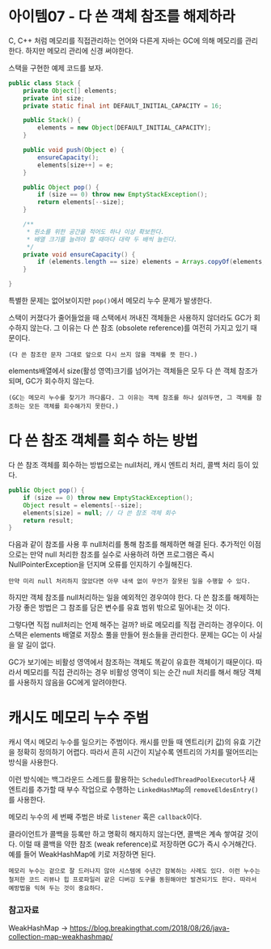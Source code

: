# 아이템07 - 다 쓴 객체 참조를 해제하라 

C, C++ 처럼 메모리를 직접관리하는 언어와 다른게 자바는 GC에 의해 메모리를 관리한다. 하지만
메모리 관리에 신경 써야한다.

스택을 구현한 예제 코드를 보자.

```java
public class Stack {
    private Object[] elements;
    private int size;
    private static final int DEFAULT_INITIAL_CAPACITY = 16;

    public Stack() {
        elements = new Object[DEFAULT_INITIAL_CAPACITY];
    }

    public void push(Object e) {
        ensureCapacity();
        elements[size++] = e;
    }

    public Object pop() {
        if (size == 0) throw new EmptyStackException();
        return elements[--size];
    }

    /**
     * 원소를 위한 공간을 적어도 하나 이상 확보한다.
     * 배열 크기를 늘려야 할 때마다 대략 두 배씩 늘린다.
     */
    private void ensureCapacity() {
        if (elements.length == size) elements = Arrays.copyOf(elements, 2 * size + 1);
    }

}
```

특별한 문제는 없어보이지만 `pop()`에서 메모리 누수 문제가 발생한다.

스택이 커졌다가 줄어들었을 때 스택에서 꺼내진 객체들은 사용하지 않더라도 GC가 회수하지 않는다.
그 이유는 다 쓴 참조 (obsolete reference)를 여전히 가지고 있기 때문이다.

`(다 쓴 참조란 문자 그대로 앞으로 다시 쓰지 않을 객체를 뜻 한다.)`

elements배열에서 size(활성 영역)크기를 넘어가는 객체들은 모두 다 쓴 객체 참조가 되며, GC가 회수하지 않는다.

`(GC는 메모리 누수를 찾기가 까다롭다. 그 이유는 객체 참조를 하나 살려두면, 그 객체를 참조하는 모든 객체를 회수해가지 못한다.)`

# 다 쓴 참조 객체를 회수 하는 방법

다 쓴 참조 객체를 회수하는 방법으로는 null처리, 캐시 엔트리 처리, 콜백 처리 등이 있다.

```java
public Object pop() {
    if (size == 0) throw new EmptyStackException();
    Object result = elements[--size];
    elements[size] = null; // 다 쓴 참조 객체 회수
    return result;        
}
```
다음과 같이 참조를 사용 후 null처리를 통해 참조를 해제하면 해결 된다. 추가적인 이점으로는 만약 null 처리한 참조를 실수로 사용하려 하면 프로그램은 즉시 NullPointerException을 던지며 오류를 인지하기 수월해진다.

`만약 미리 null 처리하지 않았다면 아무 내색 없이 무언가 잘못된 일을 수행할 수 있다.`

하지만 객체 참조를 null처리하는 일을 예외적인 경우여야 한다. 다 쓴 참조를 해제하는 가장 좋은 방법은 그 참조를 담은 변수를 유효 범위 밖으로 밀어내는 것 이다.

그렇다면 직접 null처리는 언제 해주는 걸까? 바로 메모리를 직접 관리하는 경우이다. 이 스택은 elements 배열로 저장소 풀을 만들어 원소들을 관리한다.
문제는 GC는 이 사실을 알 길이 없다. 

GC가 보기에는 비활성 영역에서 참조하는 객체도 똑같이 유효한 객체이기 때문이다.
따라서 메모리를 직접 관리하는 경우 비활성 영역이 되는 순간 null 처리를 해서 해당 객체를 사용하지 않음을 GC에게 알려야한다.

# 캐시도 메모리 누수 주범
캐시 역시 메모리 누수를 일으키는 주범이다. 캐시를 만들 때 엔트리(키 값)의 유효 기간을 정확히 정의하기 어렵다.
따라서 흔히 시간이 지날수록 엔트리의 가치를 떨어뜨리는 방식을 사용한다.

이런 방식에는 백그라운드 스레드를 활용하는 `ScheduledThreadPoolExecutor`나 새 엔트리를 추가할 때 부수 작업으로 수행하는
`LinkedHashMap`의 `removeEldesEntry()`를 사용한다.

메모리 누수의 세 번째 주범은 바로 `listener` 혹은 `callback`이다. 

클라이언트가 콜백을 등록만 하고 명확히 해지하지 않는다면, 콜백은 계속 쌓여갈 것이다. 이럴 때 콜백을 약한 참조
(weak reference)로 저장하면 GC가 즉시 수거해간다. 예를 들어 WeakHashMap에 키로 저장하면 된다.

`메모리 누수는 겉으로 잘 드러나지 않아 시스템에 수년간 잠복하는 사례도 있다. 이런 누수는 철저한 코드 리뷰나 힙 프로파일러 같은 디버깅 도구를 동원해야만 발견되기도 한다. 따라서 예방법을 익혀 두는 것이 중요하다.`

### 참고자료

WeakHashMap ->
https://blog.breakingthat.com/2018/08/26/java-collection-map-weakhashmap/